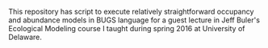 This repository has script to execute relatively straightforward occupancy and abundance models in BUGS language for a guest lecture in Jeff Buler's Ecological Modeling course I taught during spring 2016 at University of Delaware. 
